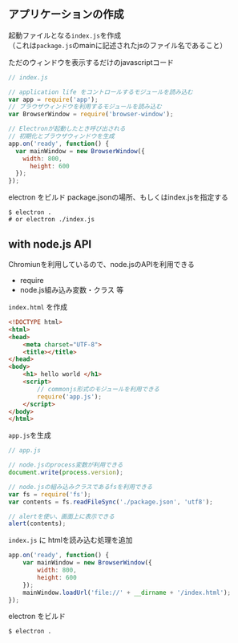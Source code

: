 
## アプリケーションの作成

起動ファイルとなる`index.js`を作成  
（これは`package.js`のmainに記述されたjsのファイル名であること）

ただのウィンドウを表示するだけのjavascriptコード

```js
// index.js

// application life をコントロールするモジュールを読み込む
var app = require('app');
// ブラウザウィンドウを利用するモジュールを読み込む
var BrowserWindow = require('browser-window');  

// Electronが起動したとき呼び出される
// 初期化とブラウザウィンドウを生成
app.on('ready', function() {
  var mainWindow = new BrowserWindow({
    width: 800, 
	  height: 600
  });
});
```

electron をビルド
package.jsonの場所、もしくはindex.jsを指定する
```
$ electron .
# or electron ./index.js
```

## with node.js API

Chromiunを利用しているので、node.jsのAPIを利用できる
* require
* node.js組み込み変数・クラス
等

`index.html` を作成

```html
<!DOCTYPE html>
<html>
<head>
	<meta charset="UTF-8">
	<title></title>
</head>
<body>
	<h1> hello world </h1>
	<script>
		// commonjs形式のモジュールを利用できる
		require('app.js');
	</script>
</body>
</html>
```

`app.js`を生成

```js
// app.js

// node.jsのprocess変数が利用できる
document.write(process.version);

// node.jsの組み込みクラスであるfsを利用できる
var fs = require('fs');
var contents = fs.readFileSync('./package.json', 'utf8');

// alertを使い、画面上に表示できる
alert(contents);
```

`index.js` に htmlを読み込む処理を追加

```js
app.on('ready', function() {
	var mainWindow = new BrowserWindow({
		width: 800,
		height: 600
	});
	mainWindow.loadUrl('file://' + __dirname + '/index.html');
});
```

electron をビルド

```
$ electron .
```
